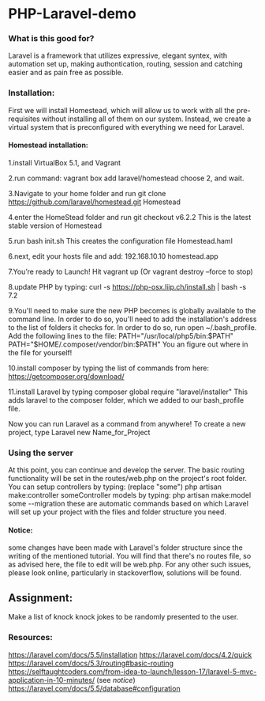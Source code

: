 # PHP-Laravel-demo

### What is this good for?
Laravel is a framework that utilizes expressive, elegant syntex, with automation set up, making authontication, routing, session and catching easier and as pain free as possible.


### Installation:

First we will install Homestead, which will allow us to work with all the pre-requisites without installing all of them on our system. Instead, we create a virtual system that is preconfigured with everything we need for Laravel.

#### Homestead installation:

1.install VirtualBox 5.1, and Vagrant

2.run command: 
vagrant box add laravel/homestead 
choose 2, and wait.

3.Navigate to your home folder and run 
git clone https://github.com/laravel/homestead.git Homestead

4.enter the HomeStead folder and run 
	git checkout v6.2.2
This is the latest stable version of Homestead

5.run 
	bash init.sh
This creates the configuration file Homestead.haml

6.next, edit your hosts file and add: 
	192.168.10.10  homestead.app
	
7.You’re ready to Launch!
Hit vagrant up 
(Or vagrant destroy –force to stop)

8.update PHP by typing:
curl -s https://php-osx.liip.ch/install.sh | bash -s 7.2

9.You'll need to make sure the new PHP becomes is globally available to the command line. In order to do so, you'll need to add the installation's address to the list of folders it checks for. In order to do so, run open ~/.bash_profile.
Add the following lines to the file:
PATH="/usr/local/php5/bin:$PATH"
PATH="$HOME/.composer/vendor/bin:$PATH"
You an figure out where in the file for yourself!

10.install composer by typing the list of commands from here:
https://getcomposer.org/download/

11.install Laravel by typing composer global require "laravel/installer"
This adds laravel to the composer folder, which we added to our bash_profile file. 

Now you can run Laravel as a command from anywhere!
To create a new project, type Laravel new Name_for_Project
### Using the server
At this point, you can continue and develop the server. The basic routing functionality will be set in the routes/web.php on the project's root folder. You can setup controllers by typing: (replace "some")
	php artisan make:controller someController
models by typing:
	php artisan make:model some --migration
these are automatic commands based on which Laravel will set up your project with the files and folder structure you need.



#### Notice:
some changes have been made with Laravel's folder structure since the writing of the mentioned tutorial.
You will find that there's no routes file, so as advised here, the file to edit will be web.php. For any other such issues, please look online, particularly in stackoverflow, solutions will be found.


## Assignment:
Make a list of knock knock jokes to be randomly presented to the user.

### Resources:
https://laravel.com/docs/5.5/installation
https://laravel.com/docs/4.2/quick
https://laravel.com/docs/5.3/routing#basic-routing
https://selftaughtcoders.com/from-idea-to-launch/lesson-17/laravel-5-mvc-application-in-10-minutes/ (see *notice*)
https://laravel.com/docs/5.5/database#configuration

